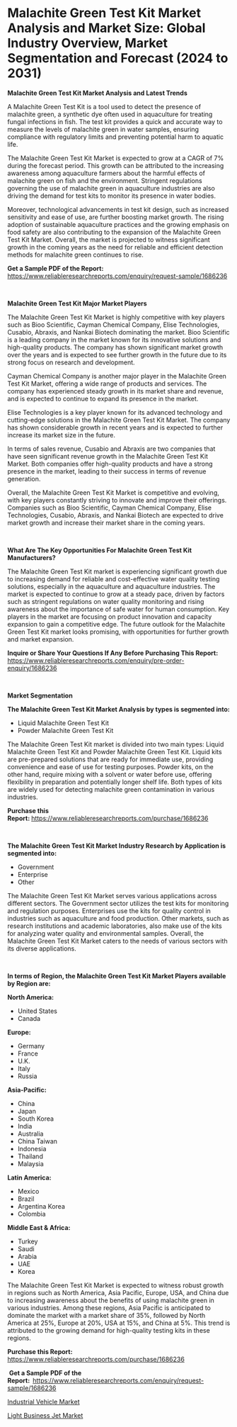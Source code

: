 <p><h1>Malachite Green Test Kit Market Analysis and Market Size: Global Industry Overview, Market Segmentation and Forecast (2024 to 2031)</h1></p><p><strong>Malachite Green Test Kit Market Analysis and Latest Trends</strong></p>
<p><p>A Malachite Green Test Kit is a tool used to detect the presence of malachite green, a synthetic dye often used in aquaculture for treating fungal infections in fish. The test kit provides a quick and accurate way to measure the levels of malachite green in water samples, ensuring compliance with regulatory limits and preventing potential harm to aquatic life.</p><p>The Malachite Green Test Kit Market is expected to grow at a CAGR of 7% during the forecast period. This growth can be attributed to the increasing awareness among aquaculture farmers about the harmful effects of malachite green on fish and the environment. Stringent regulations governing the use of malachite green in aquaculture industries are also driving the demand for test kits to monitor its presence in water bodies.</p><p>Moreover, technological advancements in test kit design, such as increased sensitivity and ease of use, are further boosting market growth. The rising adoption of sustainable aquaculture practices and the growing emphasis on food safety are also contributing to the expansion of the Malachite Green Test Kit Market. Overall, the market is projected to witness significant growth in the coming years as the need for reliable and efficient detection methods for malachite green continues to rise.</p></p>
<p><strong>Get a Sample PDF of the Report:&nbsp;</strong> <a href="https://www.reliableresearchreports.com/enquiry/request-sample/1686236">https://www.reliableresearchreports.com/enquiry/request-sample/1686236</a></p>
<p>&nbsp;</p>
<p><strong>Malachite Green Test Kit Major Market Players</strong></p>
<p><p>The Malachite Green Test Kit Market is highly competitive with key players such as Bioo Scientific, Cayman Chemical Company, Elise Technologies, Cusabio, Abraxis, and Nankai Biotech dominating the market. Bioo Scientific is a leading company in the market known for its innovative solutions and high-quality products. The company has shown significant market growth over the years and is expected to see further growth in the future due to its strong focus on research and development.</p><p>Cayman Chemical Company is another major player in the Malachite Green Test Kit Market, offering a wide range of products and services. The company has experienced steady growth in its market share and revenue, and is expected to continue to expand its presence in the market.</p><p>Elise Technologies is a key player known for its advanced technology and cutting-edge solutions in the Malachite Green Test Kit Market. The company has shown considerable growth in recent years and is expected to further increase its market size in the future.</p><p>In terms of sales revenue, Cusabio and Abraxis are two companies that have seen significant revenue growth in the Malachite Green Test Kit Market. Both companies offer high-quality products and have a strong presence in the market, leading to their success in terms of revenue generation.</p><p>Overall, the Malachite Green Test Kit Market is competitive and evolving, with key players constantly striving to innovate and improve their offerings. Companies such as Bioo Scientific, Cayman Chemical Company, Elise Technologies, Cusabio, Abraxis, and Nankai Biotech are expected to drive market growth and increase their market share in the coming years.</p></p>
<p>&nbsp;</p>
<p><strong>What Are The Key Opportunities For Malachite Green Test Kit Manufacturers?</strong></p>
<p><p>The Malachite Green Test Kit market is experiencing significant growth due to increasing demand for reliable and cost-effective water quality testing solutions, especially in the aquaculture and aquaculture industries. The market is expected to continue to grow at a steady pace, driven by factors such as stringent regulations on water quality monitoring and rising awareness about the importance of safe water for human consumption. Key players in the market are focusing on product innovation and capacity expansion to gain a competitive edge. The future outlook for the Malachite Green Test Kit market looks promising, with opportunities for further growth and market expansion.</p></p>
<p><strong>Inquire or Share Your Questions If Any Before Purchasing This Report:</strong> <a href="https://www.reliableresearchreports.com/enquiry/pre-order-enquiry/1686236">https://www.reliableresearchreports.com/enquiry/pre-order-enquiry/1686236</a></p>
<p>&nbsp;</p>
<p><strong>Market Segmentation</strong></p>
<p><strong>The Malachite Green Test Kit Market Analysis by types is segmented into:</strong></p>
<p><ul><li>Liquid Malachite Green Test Kit</li><li>Powder Malachite Green Test Kit</li></ul></p>
<p><p>The Malachite Green Test Kit market is divided into two main types: Liquid Malachite Green Test Kit and Powder Malachite Green Test Kit. Liquid kits are pre-prepared solutions that are ready for immediate use, providing convenience and ease of use for testing purposes. Powder kits, on the other hand, require mixing with a solvent or water before use, offering flexibility in preparation and potentially longer shelf life. Both types of kits are widely used for detecting malachite green contamination in various industries.</p></p>
<p><strong>Purchase this Report:&nbsp;</strong><a href="https://www.reliableresearchreports.com/purchase/1686236">https://www.reliableresearchreports.com/purchase/1686236</a></p>
<p>&nbsp;</p>
<p><strong>The Malachite Green Test Kit Market Industry Research by Application is segmented into:</strong></p>
<p><ul><li>Government</li><li>Enterprise</li><li>Other</li></ul></p>
<p><p>The Malachite Green Test Kit Market serves various applications across different sectors. The Government sector utilizes the test kits for monitoring and regulation purposes. Enterprises use the kits for quality control in industries such as aquaculture and food production. Other markets, such as research institutions and academic laboratories, also make use of the kits for analyzing water quality and environmental samples. Overall, the Malachite Green Test Kit Market caters to the needs of various sectors with its diverse applications.</p></p>
<p>&nbsp;</p>
<p><strong>In terms of Region, the Malachite Green Test Kit Market Players available by Region are:</strong></p>
<p>
    <p> <strong> North America: </strong>
        <ul>
            <li>United States</li>
            <li>Canada</li>
        </ul>
        </p> 
    <p> <strong> Europe: </strong>
        <ul>
            <li>Germany</li>
            <li>France</li>
            <li>U.K.</li>
            <li>Italy</li>
            <li>Russia</li>
        </ul>
        </p> 
    <p> <strong> Asia-Pacific: </strong>
        <ul>
            <li>China</li>
            <li>Japan</li>
            <li>South Korea</li>
            <li>India</li>
            <li>Australia</li>
            <li>China Taiwan</li>
            <li>Indonesia</li>
            <li>Thailand</li>
            <li>Malaysia</li>
        </ul>
        </p> 
    <p> <strong> Latin America: </strong>
        <ul>
            <li>Mexico</li>
            <li>Brazil</li>
            <li>Argentina Korea</li>
            <li>Colombia</li>
        </ul>
        </p> 
    <p> <strong> Middle East & Africa: </strong>
        <ul>
            <li>Turkey</li>
            <li>Saudi</li>
            <li>Arabia</li>
            <li>UAE</li>
            <li>Korea</li>
        </ul>
    </p>
    </p>
<p><p>The Malachite Green Test Kit Market is expected to witness robust growth in regions such as North America, Asia Pacific, Europe, USA, and China due to increasing awareness about the benefits of using malachite green in various industries. Among these regions, Asia Pacific is anticipated to dominate the market with a market share of 35%, followed by North America at 25%, Europe at 20%, USA at 15%, and China at 5%. This trend is attributed to the growing demand for high-quality testing kits in these regions.</p></p>
<p><strong>Purchase this Report: </strong><a href="https://www.reliableresearchreports.com/purchase/1686236">https://www.reliableresearchreports.com/purchase/1686236</a></p>
<p>&nbsp;<strong>Get a Sample PDF of the Report:&nbsp;&nbsp;</strong><a href="https://www.reliableresearchreports.com/enquiry/request-sample/1686236">https://www.reliableresearchreports.com/enquiry/request-sample/1686236</a></p>
<p><strong></strong></p>
<p><p><a href="https://flame-sidecar-702.notion.site/Industrial-Vehicle-Market-Centers-on-Aspects-such-as-Market-Growth-Market-Share-Market-Opportunity-54f1c0ee98a24cb6a6a98ad4bad2ba83">Industrial Vehicle Market</a></p><p><a href="https://pretty-mail-caf.notion.site/Light-Business-Jet-Market-with-the-goal-of-estimating-the-market-size-and-future-growth-potential-of-3d085330031e4f9caf12f46ca28c6f17">Light Business Jet Market</a></p></p>